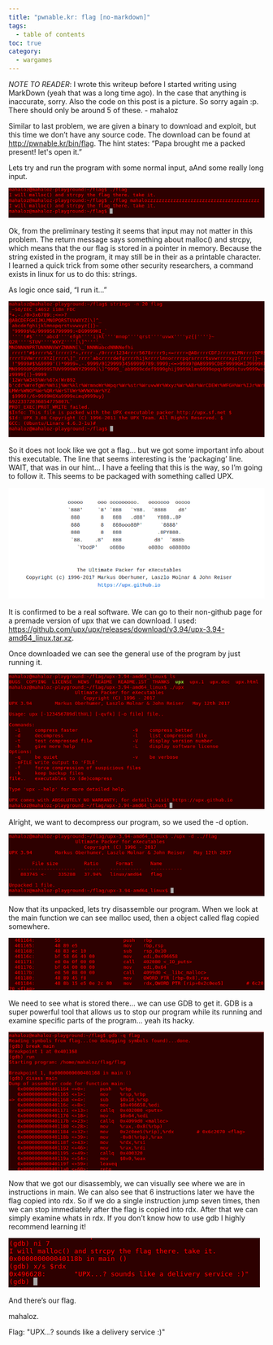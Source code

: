 ```yaml
---
title: "pwnable.kr: flag [no-markdown]"
tags:
  - table of contents
toc: true
category:
  - wargames
---
```


*NOTE TO READER*: I wrote this writeup before I started writing using MarkDown
(yeah that was a long time ago). In the case that anything is inaccurate, sorry.
Also the code on this post is a picture. So sorry again :p. There should only be
around 5 of these. - mahaloz

Similar to last problem, we are given a binary to download and exploit, but this time we don’t have any source code. The download can be found at http://pwnable.kr/bin/flag. The hint states: “Papa brought me a packed present! let's open it.” 

Lets try and run the program with some normal input, aAnd some really long input.

![pwnable-kr_flag_2.png](/assets/images/wargames/pwnable-kr_flag/pwnable-kr_flag_2.png)

Ok, from the preliminary testing it seems that input may not matter in this problem. The return message says something about malloc() and strcpy, which means that the our flag is stored in a pointer in memory. Because the string existed in the program, it may still be in their as a printable character. I learned a quick trick from some other security researchers, a command exists in linux for us to do this: strings. 

As logic once said, “I run it...”


![pwnable-kr_flag_3.png](/assets/images/wargames/pwnable-kr_flag/pwnable-kr_flag_3.png)

So it does not look like we got a flag… but we got some important info about this executable. The line that seems interesting is the ‘packaging’ line. WAIT, that was in our hint… I have a feeling that this is the way, so I’m going to follow it. This seems to be packaged with something called UPX. 


![pwnable-kr_flag_4.png](/assets/images/wargames/pwnable-kr_flag/pwnable-kr_flag_4.png)

It is confirmed to be a real software. We can go to their non-github page for a premade version of upx that we can download. I used: https://github.com/upx/upx/releases/download/v3.94/upx-3.94-amd64_linux.tar.xz.

Once downloaded we can see the general use of the program by just running it. 


![pwnable-kr_flag_5.png](/assets/images/wargames/pwnable-kr_flag/pwnable-kr_flag_5.png)

Alright, we want to decompress our program, so we used the -d option.


![pwnable-kr_flag_6.png](/assets/images/wargames/pwnable-kr_flag/pwnable-kr_flag_6.png)

Now that its unpacked, lets try disassemble our program. When we look at the main function we can see malloc used, then a object called flag copied somewhere.


![pwnable-kr_flag_7.png](/assets/images/wargames/pwnable-kr_flag/pwnable-kr_flag_7.png)

We need to see what is stored there… we can use GDB to get it. GDB is a super powerful tool that allows us to stop our program while its running and examine specific parts of the program… yeah its hacky.

![pwnable-kr_flag_8.png](/assets/images/wargames/pwnable-kr_flag/pwnable-kr_flag_8.png)

Now that we got our disassembly, we can visually see where we are in instructions in main. We can also see that 6 instructions later we have the flag copied into rdx. So if we do a single instruction jump seven times, then we can stop immediately after the flag is copied into rdx. After that we can simply examine whats in rdx. If you don’t know how to use gdb I highly recommend learning it!


![pwnable-kr_flag_9.png](/assets/images/wargames/pwnable-kr_flag/pwnable-kr_flag_9.png)

And there’s our flag.

mahaloz. 

Flag: "UPX...? sounds like a delivery service :)"


